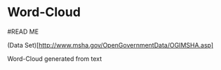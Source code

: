 Word-Cloud
==========
#READ ME

(Data Set)[http://www.msha.gov/OpenGovernmentData/OGIMSHA.asp]


Word-Cloud generated from text
